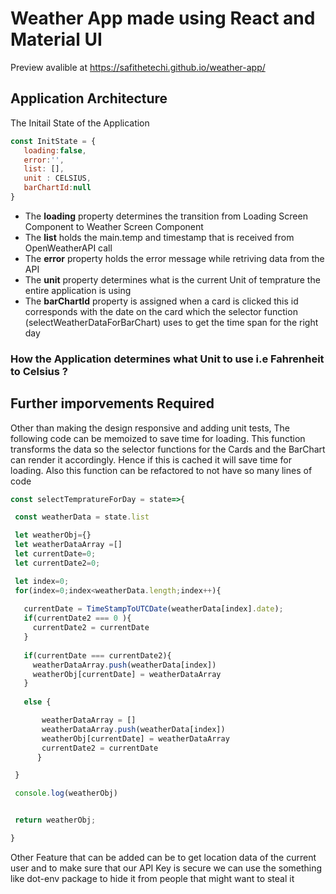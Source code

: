 # Weather App made using React and Material UI

Preview avalible at https://safithetechi.github.io/weather-app/


## Application Architecture
 
 The Initail State of the Application 
 
 ```javascript 
const InitState = {
    loading:false,
    error:'',
    list: [],
    unit : CELSIUS,
    barChartId:null    
} 
```

* The <b>loading</b> property determines the transition from Loading Screen Component to Weather Screen Component
* The <b>list</b> holds the main.temp and timestamp that is received from OpenWeatherAPI call
* The <b>error</b> property holds the error message while retriving data from the API
* The <b>unit</b> property determines what is the current Unit of temprature the entire application is using
* The <b>barChartId</b> property is assigned when a card is clicked this id corresponds with the date on the card which the selector function (selectWeatherDataForBarChart) uses to get the time span for the right day


### How the Application determines what Unit to use i.e Fahrenheit to Celsius ?






## Further imporvements Required

Other than making the design responsive and adding unit tests, The following code can be memoized to save time for loading. This  function transforms the data so the selector functions for the Cards and the BarChart can render it accordingly. Hence if this is cached it will save time for loading. Also this function can be refactored to not have so many lines of code
 
 
 ```javascript
const selectTempratureForDay = state=>{

  const weatherData = state.list  

  let weatherObj={}
  let weatherDataArray =[]
  let currentDate=0;
  let currentDate2=0;

  let index=0;
  for(index=0;index<weatherData.length;index++){
    
    currentDate = TimeStampToUTCDate(weatherData[index].date);
    if(currentDate2 === 0 ){
      currentDate2 = currentDate
    }
    
    if(currentDate === currentDate2){
      weatherDataArray.push(weatherData[index])
      weatherObj[currentDate] = weatherDataArray
    }
    
    else {

        weatherDataArray = []
        weatherDataArray.push(weatherData[index])
        weatherObj[currentDate] = weatherDataArray
        currentDate2 = currentDate
       }

  }

  console.log(weatherObj)


  return weatherObj;

} 
```
    
Other Feature that can be added can be to get location data of the current user and to make sure that our API Key is secure we can use the something like dot-env package to hide it from people that might want to steal it


